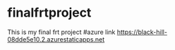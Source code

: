 # finalfrtproject
This is my final frt project
#azure link https://black-hill-08dde5e10.2.azurestaticapps.net
